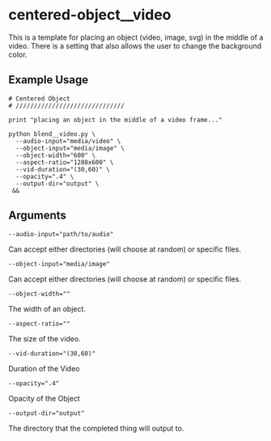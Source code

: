 # centered-object__video
This is a template for placing an object (video, image, svg) in the middle of a video. There is a setting that also allows the user to change the background color.

## Example Usage

```
# Centered Object
# //////////////////////////////

print "placing an object in the middle of a video frame..."

python blend__video.py \
  --audio-input="media/video" \
  --object-input="media/image" \
  --object-width="600" \
  --aspect-ratio="1280x600" \
  --vid-duration="(30,60)" \
  --opacity=".4" \
  --output-dir="output" \
 &&
 ```

 ## Arguments

`--audio-input="path/to/audio"`

Can accept either directories (will choose at random) or specific files.

`--object-input="media/image"`

Can accept either directories (will choose at random) or specific files.

`--object-width=""`

The width of an object.

`--aspect-ratio=""`

The size of the video.

`--vid-duration="(30,60)"`

Duration of the Video

`--opacity=".4"`

Opacity of the Object

`--output-dir="output"`

The directory that the completed thing will output to.
